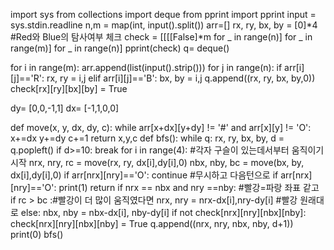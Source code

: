 import sys
from collections import deque
from pprint import pprint
input = sys.stdin.readline
n,m = map(int, input().split())
arr=[]
rx, ry, bx, by = [0]*4
#Red와 Blue의 탐사여부 체크
check = [[[[False]*m for _ in range(n)] for _ in range(m)] for _ in range(n)]
pprint(check)
q= deque()

for i in range(m):
    arr.append(list(input().strip()))
    for j in range(n):
        if arr[i][j]=='R':
            rx, ry = i,j
        elif arr[i][j]=='B':
            bx, by = i,j
q.append((rx, ry, bx, by,0))
check[rx][ry][bx][by] = True

dy= [0,0,-1,1]
dx= [-1,1,0,0]

def move(x, y, dx, dy, c):
    while arr[x+dx][y+dy] != '#' and arr[x][y] != 'O':
        x+=dx
        y+=dy
        c+=1
    return x,y,c
def bfs():
    while q:
        rx, ry, bx, by, d = q.popleft()
        if d>=10:
            break
        for i in range(4):
            #각자 구슬이 있는데서부터 움직이기 시작
            nrx, nry, rc = move(rx, ry, dx[i],dy[i],0)
            nbx, nby, bc = move(bx, by, dx[i],dy[i],0)
            if arr[nrx][nry]=='O':
                continue #무시하고 다음턴으로
            if arr[nrx][nry]=='O':
                print(1)
                return
            if nrx == nbx and nry ==nby:  #빨강=파랑 좌표 같고
                if rc > bc :#빨강이 더 많이 움직였다면
                    nrx, nry = nrx-dx[i],nry-dy[i] #빨강 원래대로
                else:
                    nbx, nby = nbx-dx[i], nby-dy[i]
            if not check[nrx][nry][nbx][nby]:
                check[nrx][nry][nbx][nby] = True
            q.append((nrx, nry, nbx, nby, d+1))
    print(0)
bfs()
    
            
                
    